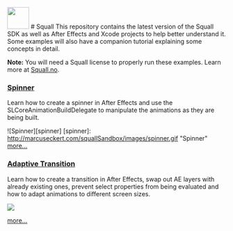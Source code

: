 <img src="http://marcuseckert.com/squallSandbox/images/logoBlack.svg" width="50" />
# Squall
This repository contains the latest version of the Squall SDK as well as After Effects and Xcode projects to help better understand it.
Some examples will also have a companion tutorial explaining some concepts in detail.

**Note:** You will need a Squall license to properly run these examples. Learn more at [Squall.no](https://www.squall.no).

### [Spinner](http://marcuseckert.com/squall/tutorials/spinner)
Learn how to create a spinner in After Effects and use the SLCoreAnimationBuildDelegate to manipulate the animations as they are being built.

![Spinner][spinner]
[spinner]: http://marcuseckert.com/squallSandbox/images/spinner.gif "Spinner"
[more...](http://marcuseckert.com/squall/tutorials/spinner)

### [Adaptive Transition](http://marcuseckert.com/squall/tutorials/transition)
Learn how to create a transition in After Effects, swap out AE layers with already existing ones, prevent select properties from being evaluated and how to adapt animations to different screen sizes.

<img src="http://marcuseckert.com/squallSandbox/images/transition.gif" />

[more...](http://marcuseckert.com/squall/tutorials/transition)
